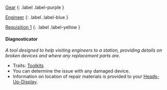 
[Gear](Game/Gear-List)
{: .label .label-purple }

[Engineer](Game/Engineer)
{: .label .label-blue }

[Requisition 1](Game/Deployment#Requisition)
{: .label .label-yellow }
#### Diagnosticator
*A tool designed to help visiting engineers to a station, providing details on broken devices and where any replacement parts are.*
* Traits: [Toolkits](Game/Core/Gear#Toolkits)
* You can determine the issue with any damaged device.
* Information on location of repair materials is provided to your [Heads-Up-Display](Game/Blocks/Heads-Up-Display).
